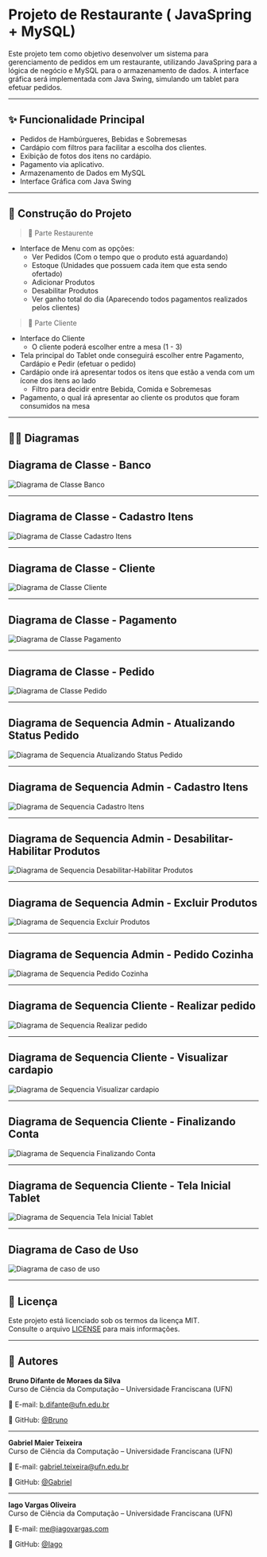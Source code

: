 # Projeto de Restaurante ( JavaSpring + MySQL)

Este projeto tem como objetivo desenvolver um sistema para gerenciamento de pedidos em um restaurante, utilizando JavaSpring para a lógica de negócio e MySQL para o armazenamento de dados. A interface gráfica será implementada com Java Swing, simulando um tablet para efetuar pedidos.

---

## ✨ Funcionalidade Principal

- Pedidos de Hambúrgueres, Bebidas e Sobremesas
- Cardápio com filtros para facilitar a escolha dos clientes.
- Exibição de fotos dos itens no cardápio.
- Pagamento via aplicativo.
- Armazenamento de Dados em MySQL
- Interface Gráfica com Java Swing

---

## 🧱 Construção do Projeto

> 🔹 Parte Restaurente
- Interface de Menu com as opções:
  - Ver Pedidos (Com o tempo que o produto está aguardando)
  - Estoque (Unidades que possuem cada item que esta sendo ofertado)
  - Adicionar Produtos
  - Desabilitar Produtos
  - Ver ganho total do dia (Aparecendo todos pagamentos realizados pelos clientes)
> 🔹 Parte Cliente
- Interface do Cliente
  - O cliente poderá escolher entre a mesa (1 - 3) 
- Tela principal do Tablet onde conseguirá escolher entre Pagamento, Cardápio e Pedir (efetuar o pedido)
- Cardápio onde irá apresentar todos os itens que estão a venda com um ícone dos itens ao lado
  - Filtro para decidir entre Bebida, Comida e Sobremesas
- Pagamento, o qual irá apresentar ao cliente os produtos que foram consumidos na mesa
---

## 🧑‍💻 Diagramas


## Diagrama de Classe - Banco


![Diagrama de Classe Banco](https://github.com/Iago-Vargas/ProjetoRestaurante/blob/main/Diagramas/Diagrama%20de%20Classe/Diagrama%20de%20Classe%20Banco.png)

---

## Diagrama de Classe - Cadastro Itens


![Diagrama de Classe Cadastro Itens](https://github.com/Iago-Vargas/ProjetoRestaurante/blob/main/Diagramas/Diagrama%20de%20Classe/Diagrama%20de%20Classe%20Cadastro%20Itens.png)


---
## Diagrama de Classe - Cliente


![Diagrama de Classe Cliente](https://github.com/Iago-Vargas/ProjetoRestaurante/blob/main/Diagramas/Diagrama%20de%20Classe/Diagrama%20de%20Classe%20Cliente.png)


---
## Diagrama de Classe - Pagamento


![Diagrama de Classe Pagamento](https://github.com/Iago-Vargas/ProjetoRestaurante/blob/main/Diagramas/Diagrama%20de%20Classe/Diagrama%20de%20Classe%20Pagamento.png)


---
## Diagrama de Classe - Pedido


![Diagrama de Classe Pedido](https://github.com/Iago-Vargas/ProjetoRestaurante/blob/main/Diagramas/Diagrama%20de%20Classe/Diagrama%20de%20Classe%20pedido.png)


---
## Diagrama de Sequencia Admin - Atualizando Status Pedido


![Diagrama de Sequencia Atualizando Status Pedido](https://github.com/Iago-Vargas/ProjetoRestaurante/blob/main/Diagramas/Diagramas%20de%20Sequencia/Admin/Atualizando%20Status%20Pedido.png)


---
## Diagrama de Sequencia Admin - Cadastro Itens


![Diagrama de Sequencia Cadastro Itens](https://github.com/Iago-Vargas/ProjetoRestaurante/blob/main/Diagramas/Diagramas%20de%20Sequencia/Admin/Cadastro%20Itens.png)


---
## Diagrama de Sequencia Admin - Desabilitar-Habilitar Produtos


![Diagrama de Sequencia Desabilitar-Habilitar Produtos](https://github.com/Iago-Vargas/ProjetoRestaurante/blob/main/Diagramas/Diagramas%20de%20Sequencia/Admin/Desabilitar-Habilitar%20Produtos.png)


---
## Diagrama de Sequencia Admin - Excluir Produtos


![Diagrama de Sequencia Excluir Produtos](https://github.com/Iago-Vargas/ProjetoRestaurante/blob/main/Diagramas/Diagramas%20de%20Sequencia/Admin/Excluir%20Produtos.png)


---
## Diagrama de Sequencia Admin - Pedido Cozinha


![Diagrama de Sequencia Pedido Cozinha](https://github.com/Iago-Vargas/ProjetoRestaurante/blob/main/Diagramas/Diagramas%20de%20Sequencia/Admin/Pedido%20Cozinha.png)


---
## Diagrama de Sequencia Cliente - Realizar pedido


![Diagrama de Sequencia Realizar pedido](https://github.com/Iago-Vargas/ProjetoRestaurante/blob/main/Diagramas/Diagramas%20de%20Sequencia/Cliente/Realizar%20pedido.png)


---
## Diagrama de Sequencia Cliente - Visualizar cardapio


![Diagrama de Sequencia Visualizar cardapio](https://github.com/Iago-Vargas/ProjetoRestaurante/blob/main/Diagramas/Diagramas%20de%20Sequencia/Cliente/Visualizar%20cardapio.png)


---
## Diagrama de Sequencia Cliente - Finalizando Conta 


![Diagrama de Sequencia Finalizando Conta](https://github.com/Iago-Vargas/ProjetoRestaurante/blob/main/Diagramas/Diagramas%20de%20Sequencia/Cliente/Finalizando%20Conta.png)


---
## Diagrama de Sequencia Cliente - Tela Inicial Tablet


![Diagrama de Sequencia Tela Inicial Tablet](https://github.com/Iago-Vargas/ProjetoRestaurante/blob/main/Diagramas/Diagramas%20de%20Sequencia/Cliente/Tablet.png)


---

## Diagrama de Caso de Uso
![Diagrama de caso de uso](https://github.com/Iago-Vargas/ProjetoRestaurante/blob/main/Diagramas/Diagrama%20de%20Caso%20de%20Uso/Caso%20de%20Uso.png)

---

## 📄 Licença

Este projeto está licenciado sob os termos da licença MIT.  
Consulte o arquivo [LICENSE](LICENSE) para mais informações.

---

## 👤 Autores

**Bruno Difante de Moraes da Silva**  
Curso de Ciência da Computação – Universidade Franciscana (UFN)

📧 E-mail: b.difante@ufn.edu.br

🔗 GitHub: [@Bruno](https://github.com/bouulzzz) 

---

**Gabriel Maier Teixeira**  
Curso de Ciência da Computação – Universidade Franciscana (UFN)

📧 E-mail: gabriel.teixeira@ufn.edu.br 

🔗 GitHub: [@Gabriel](https://github.com/Teizinn) 


---

**Iago Vargas Oliveira**  
Curso de Ciência da Computação – Universidade Franciscana (UFN)

📧 E-mail: me@iagovargas.com  

🔗 GitHub: [@Iago](https://github.com/Iago-Vargas) 
